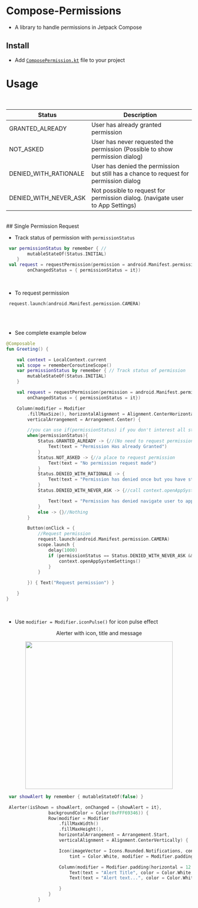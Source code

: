 # Compose-Permissions
* A library to handle permissions in Jetpack Compose


## Install

* Add [`ComposePermission.kt`](https://github.com/akardas16/Compose-Permissions/blob/main/ComposePermission.kt) file to your project 

# Usage

<br />

| Status | Description |
| --- | --- |
| GRANTED_ALREADY | User has already granted permission |
| NOT_ASKED | User has never requested the permission (Possible to show permission dialog) |
| DENIED_WITH_RATIONALE | User has denied the permission but still has a chance to request for permission dialog |
| DENIED_WITH_NEVER_ASK | Not possible to request for permission dialog. (navigate user to App Settings) |

<br />
## Single Permission Request

* Track status of permission with `permissionStatus`
```kotlin
 var permissionStatus by remember { // 
        mutableStateOf(Status.INITIAL)
    }
 val request = requestPermission(permission = android.Manifest.permission.CAMERA,
        onChangedStatus = { permissionStatus = it}) 
```
<br />

* To request permission 


```kotlin
 request.launch(android.Manifest.permission.CAMERA)
``` 
<br />
<br />

* See complete example below 

```kotlin
@Composable
fun Greeting() {

    val context = LocalContext.current
    val scope = rememberCoroutineScope()
    var permissionStatus by remember { // Track status of permission
        mutableStateOf(Status.INITIAL)
    }

    val request = requestPermission(permission = android.Manifest.permission.CAMERA,
        onChangedStatus = { permissionStatus = it}) 

    Column(modifier = Modifier
        .fillMaxSize(), horizontalAlignment = Alignment.CenterHorizontally,
        verticalArrangement = Arrangement.Center) {

        //you can use if(permissionStatus) if you don't interest all states 
        when(permissionStatus){
            Status.GRANTED_ALREADY -> {//(No need to request permission) or (permission requested and granted already)
                Text(text = "Permission Has already Granted")
            }
            Status.NOT_ASKED -> {//a place to request permission
                Text(text = "No permission request made")
            }
            Status.DENIED_WITH_RATIONALE -> {
                Text(text = "Permission has denied once but you have still have a chance to show permission popup")
            }
            Status.DENIED_WITH_NEVER_ASK -> {//call context.openAppSystemSettings() to navigate user to app settings

                Text(text = "Permission has denied navigate user to app settings")
            }
            else -> {}//Nothing
        }

        Button(onClick = {
            //Request permission
            request.launch(android.Manifest.permission.CAMERA)
            scope.launch {
                delay(1000)
                if (permissionStatus == Status.DENIED_WITH_NEVER_ASK && context.activity()?.hasWindowFocus() == true){
                    context.openAppSystemSettings()
                }
            }

        }) { Text("Request permission") }

    }
}
```

<br />

 * Use `modifier = Modifier.iconPulse()` for icon pulse effect 
  <p align="center">
   Alerter with icon, title and message
  </p>
 <p align="center">
 <img align="center" src="https://github.com/akardas16/Alerter/assets/28716129/7e036b7f-b024-44af-b8ac-0d5c3a8cd240" width="400">
</p>

 

```kotlin
 var showAlert by remember { mutableStateOf(false) }

 Alerter(isShown = showAlert, onChanged = {showAlert = it},
                backgroundColor = Color(0xFFF69346)) {
                Row(modifier = Modifier
                    .fillMaxWidth()
                    .fillMaxHeight(),
                    horizontalArrangement = Arrangement.Start,
                    verticalAlignment = Alignment.CenterVertically) {

                    Icon(imageVector = Icons.Rounded.Notifications, contentDescription = "",
                        tint = Color.White, modifier = Modifier.padding(start = 12.dp).iconPulse())

                    Column(modifier = Modifier.padding(horizontal = 12.dp)) {
                        Text(text = "Alert Title", color = Color.White, fontWeight = FontWeight.SemiBold, fontSize = 16.sp)
                        Text(text = "Alert text...", color = Color.White, fontSize = 14.sp)

                    }
                }
            }
```



<br />
<br />
